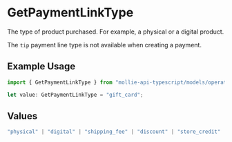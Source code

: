 # GetPaymentLinkType

The type of product purchased. For example, a physical or a digital product.

The `tip` payment line type is not available when creating a payment.

## Example Usage

```typescript
import { GetPaymentLinkType } from "mollie-api-typescript/models/operations";

let value: GetPaymentLinkType = "gift_card";
```

## Values

```typescript
"physical" | "digital" | "shipping_fee" | "discount" | "store_credit" | "gift_card" | "surcharge" | "tip"
```